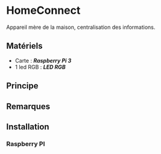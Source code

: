 # HomeConnect

Appareil mère de la maison, centralisation des informations.

## Matériels
* Carte         : ***Raspberry Pi 3***
* 1 led RGB     : ***LED RGB***

## Principe

## Remarques

## Installation

### Raspberry PI

